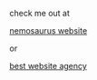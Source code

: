 check me out at 

[nemosaurus website](https://nemosaurus.com)

or 

[best website agency](https://ligma.digital)

<!---
FakeUncleNemo/FakeUncleNemo is a ✨ special ✨ repository because its `README.md` (this file) appears on your GitHub profile.
You can click the Preview link to take a look at your changes.
--->
